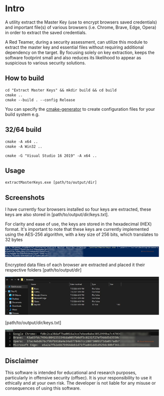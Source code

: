 # Intro
A utility extract the Master Key (use to encrypt browsers saved credentials) and important file(s) of various browsers (i.e. Chrome, Brave, Edge, Opera) in order to extract the saved credentials.

A Red Teamer, during a security assessment, can utilize this module to extract the master key and essential files without requiring additional dependency on the target. By focusing solely on key extraction, keeps the software footprint small and also reduces its likelihood to appear as suspicious to various security solutions.


## How to build

```
cd "Extract Master Keys" && mkdir build && cd build
cmake ..
cmake --build . --config Release
```

You can specify the [cmake-generator](https://cmake.org/cmake/help/latest/manual/cmake-generators.7.html) to create configuration files for your build system e.g.

## 32/64 build

```
cmake -A x64 ..
cmake -A Win32 ..
```

```
cmake -G "Visual Studio 16 2019" -A x64 ..

```
## Usage
```
extractMasterKeys.exe [path/to/output/dir]
```


## Screenshots
I have currently four browsers installed so four keys are extracted, these keys are also stored in [path/to/output/dir/keys.txt].

For clarity and ease of use, the keys are stored in the hexadecimal (HEX) format. It's important to note that these keys are currently implemented using the AES-256 algorithm, with a key size of 256 bits, which translates to 32 bytes

![Alt text](/screenshots/1.JPG?raw=true "Optional Title")

Encrypted data files of each browser are extracted and placed it their respective folders [path/to/output/dir]

![Alt text](/screenshots/2.JPG?raw=true "Optional Title")

[path/to/output/dir/keys.txt]

![Alt text](/screenshots/3.JPG?raw=true "Optional Title")


## Disclaimer

This software is intended for educational and research purposes, particularly in offensive security (offsec). It is your responsibility to use it ethically and at your own risk. The developer is not liable for any misuse or consequences of using this software.